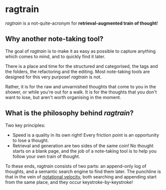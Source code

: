 # ragtrain

*ragtrain* is a not-quite-acronym for **retrieval-augmented train of thought**!

## Why another note-taking tool?

The goal of *ragtrain* is to make it as easy as possible to capture anything which comes to mind, and to quickly find it later.

There is a place and time for the structured and categorised, the tags and the folders, the refactoring and the editing. Most note-taking tools are designed for this very purpose! *ragtrain* is not.

Rather, it is for the raw and unvarnished thoughts that come to you in the shower, or while you're out for a walk. It is for the thoughts that you don't want to lose, but aren't worth organising in the moment. 

## What is the philosophy behind *ragtrain*?

Two key principles:

- Speed is a quality in its own right! Every friction point is an opportunity to lose a thought.
- Retrieval and generation are two sides of the same coin! No thought starts on a blank page, and the job of a note-taking tool is to help you follow your own train of thought.

To these ends, *ragtrain* consists of two parts: an append-only log of thoughts, and a semantic search engine to find them later. The punchline is that in the vein of [notational velocity](https://notational.net/), both searching and appending start from the same place, and they occur keystroke-by-keystroke!